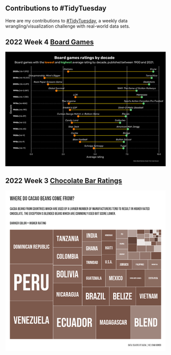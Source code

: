 ## Contributions to #TidyTuesday

Here are my contributions to [#TidyTuesday](https://github.com/rfordatascience/tidytuesday), a weekly data wrangling/visualization challenge with real-world data sets.

## 2022 Week 4 [Board Games](https://github.com/evangower/tidytuesday/blob/main/scripts/boardgames.R)

![Board Games by Decade](https://github.com/evangower/tidytuesday/blob/main/plots/board-games-by-decade.png)

## 2022 Week 3 [Chocolate Bar Ratings](https://github.com/evangower/tidytuesday/blob/main/scripts/chocolate-bars-ratings.R)

![Chocolate Bar Ratings](https://github.com/evangower/tidytuesday/blob/main/plots/chocolate-bar-ratings.PNG)

